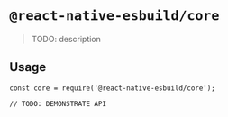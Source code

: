 # `@react-native-esbuild/core`

> TODO: description

## Usage

```
const core = require('@react-native-esbuild/core');

// TODO: DEMONSTRATE API
```
